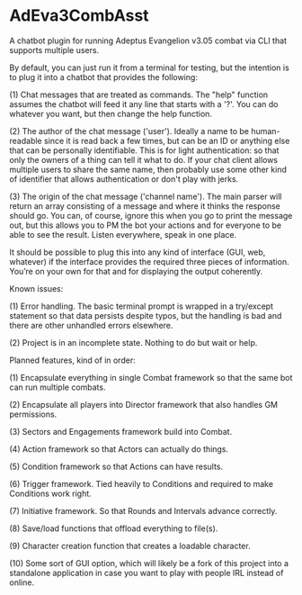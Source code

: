 # AdEva3CombAsst
A chatbot plugin for running Adeptus Evangelion v3.05 combat via CLI that supports multiple users.

By default, you can just run it from a terminal for testing, but the intention is to plug it into a chatbot that provides the following:

  (1) Chat messages that are treated as commands. The "help" function assumes the chatbot will feed it any line that starts with a '?'. You can do whatever you want, but then change the help function.

  (2) The author of the chat message ('user'). Ideally a name to be human-readable since it is read back a few times, but can be an ID or anything else that can be personally identifiable. This is for light authentication: so that only the owners of a thing can tell it what to do. If your chat client allows multiple users to share the same name, then probably use some other kind of identifier that allows authentication or don't play with jerks.

  (3) The origin of the chat message ('channel name'). The main parser will return an array consisting of a message and where it thinks the response should go. You can, of course, ignore this when you go to print the message out, but this allows you to PM the bot your actions and for everyone to be able to see the result. Listen everywhere, speak in one place.

It should be possible to plug this into any kind of interface (GUI, web, whatever) if the interface provides the required three pieces of information. You’re on your own for that and for displaying the output coherently. 

Known issues:

  (1) Error handling. The basic terminal prompt is wrapped in a try/except statement so that data persists despite typos, but the handling is bad and there are other unhandled errors elsewhere.
  
  (2) Project is in an incomplete state. Nothing to do but wait or help.
  
Planned features, kind of in order:

  (1) Encapsulate everything in single Combat framework so that the same bot can run multiple combats.

  (2)	Encapsulate all players into Director framework that also handles GM permissions.
  
  (3) Sectors and Engagements framework build into Combat.
  
  (4) Action framework so that Actors can actually do things.
  
  (5)	Condition framework so that Actions can have results.
  
  (6)	Trigger framework. Tied heavily to Conditions and required to make Conditions work right.
  
  (7)	Initiative framework. So that Rounds and Intervals advance correctly.
  
  (8) Save/load functions that offload everything to file(s).
  
  (9) Character creation function that creates a loadable character.
  
  (10) Some sort of GUI option, which will likely be a fork of this project into a standalone application in case you want to play with people IRL instead of online.
